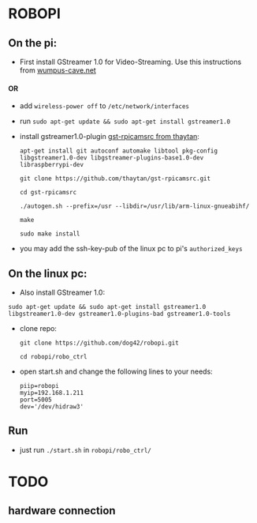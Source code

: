 # ROBOPI

## On the pi:


* First install GStreamer 1.0 for Video-Streaming. Use this instructions from [wumpus-cave.net](http://www.wumpus-cave.net/2015/11/06/low-latency-fpv-streaming-with-the-raspberry-pi/)

#### OR

* add `wireless-power off` to `/etc/network/interfaces`

* run `sudo apt-get update && sudo apt-get install gstreamer1.0`

* install gstreamer1.0-plugin [gst-rpicamsrc from thaytan](https://github.com/thaytan/gst-rpicamsrc): 

	```apt-get install git autoconf automake libtool pkg-config libgstreamer1.0-dev libgstreamer-plugins-base1.0-dev libraspberrypi-dev```

	`git clone https://github.com/thaytan/gst-rpicamsrc.git`

	`cd gst-rpicamsrc`

	```./autogen.sh --prefix=/usr --libdir=/usr/lib/arm-linux-gnueabihf/```

	```make```

	```sudo make install```

* you may add the ssh-key-pub of the linux pc to pi's `authorized_keys`

	



## On the linux pc:



* Also install GStreamer 1.0:

 `sudo apt-get update && sudo apt-get install gstreamer1.0 libgstreamer1.0-dev gstreamer1.0-plugins-bad gstreamer1.0-tools`

* clone repo:

	`git clone https://github.com/dog42/robopi.git`

	`cd robopi/robo_ctrl`

* open start.sh and change the following lines to your needs:
	```
	piip=robopi
	myip=192.168.1.211
	port=5005
	dev='/dev/hidraw3'
	```

## Run

* just run `./start.sh` in `robopi/robo_ctrl/`

# TODO
## hardware connection











